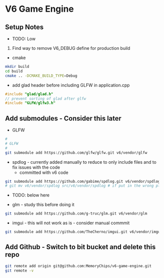 # V6 Game Engine

## Setup Notes

- TODO: Low

1. Find way to remove V6_DEBUG define for production build

- cmake

```bash
mkdir build
cd build
cmake .. -DCMAKE_BUILD_TYPE=Debug
```

- add glad header before including GLFW in application.cpp

```c++
#include "glad/glad.h"
// prevent sorting of glad after glfw
#include "GLFW/glfw3.h"
```

## Add submodules - Consider this later

- GLFW

```bash
#
# GLFW
#
git submodule add https://github.com/glfw/glfw.git v6/vendor/glfw
```

- spdlog - currently added manually to reduce to only include files and to fix issues with the code
  - committed with v6 code

```bash
git submodule add https://github.com/gabime/spdlog.git v6/vendor/spdlog
# git mv v6/vendor/spdlog src/v6/vendor/spdlog # if put in the wrong place
```

- TODO: below here

- glm - study this before doing it

```bash
git submodule add https://github.com/g-truc/glm.git v6/vendor/glm
```

- imgui - this will not work as is - consider manual commmit

```bash
git submodule add https://github.com/TheCherno/imgui.git v6/vendor/imgui
```

## Add Github - Switch to bit bucket and delete this repo

```bash
git remote add origin git@github.com:MemoryChips/v6-game-engine.git
git remote -v
```
